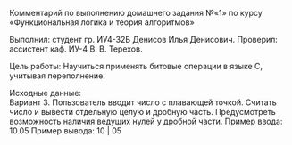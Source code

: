 Комментарий по выполнению домашнего задания №«1»
по курсу «Функциональная логика и теория алгоритмов»

Выполнил: студент гр. ИУ4-32Б Денисов Илья Денисович.
Проверил: ассистент каф. ИУ-4 В. В. Терехов.

Цель работы:
Научиться применять битовые операции в языке C, учитывая переполнение.

Исходные данные:   
Вариант 3.
Пользователь вводит число с плавающей точкой. Считать число и    вывести отдельную целую и дробную часть. Предусмотреть возможность наличия ведущих нулей у дробной части.
Пример ввода: 10.05
Пример вывода: 10 | 05
